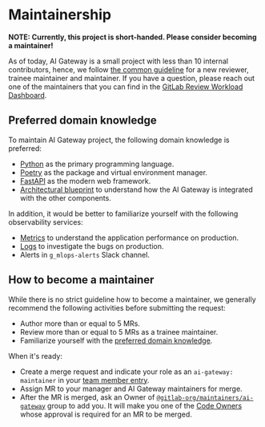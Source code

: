 # Maintainership

**NOTE: Currently, this project is short-handed. Please consider becoming a maintainer!**

As of today, AI Gateway is a small project with less than 10 internal contributors,
hence, we follow [the common guideline](https://handbook.gitlab.com/handbook/engineering/workflow/code-review/#maintainership-process-for-smaller-projects)
for a new reviewer, trainee maintainer and maintainer.
If you have a question, please reach out one of the maintainers that you can find in the [GitLab Review Workload Dashboard](https://gitlab-org.gitlab.io/gitlab-roulette/?currentProject=ai-gateway).

## Preferred domain knowledge

To maintain AI Gateway project, the following domain knowledge is preferred:

- [Python](https://www.python.org) as the primary programming language.
- [Poetry](https://python-poetry.org) as the package and virtual environment manager.
- [FastAPI](https://fastapi.tiangolo.com/) as the modern web framework.
- [Architectural blueprint](https://docs.gitlab.com/ee/architecture/blueprints/ai_gateway/) to understand how the AI Gateway is integrated with the other components.

In addition, it would be better to familiarize yourself with the following observability services:

- [Metrics](https://dashboards.gitlab.net/d/ai-gateway-main/ai-gateway3a-overview?orgId=1) to understand the application performance on production.
- [Logs](https://log.gprd.gitlab.net/app/r/s/zKEel) to investigate the bugs on production.
- Alerts in `g_mlops-alerts` Slack channel.

## How to become a maintainer

While there is no strict guideline how to become a maintainer, we generally recommend the following activities before submitting the request:

- Author more than or equal to 5 MRs.
- Review more than or equal to 5 MRs as a trainee maintainer.
- Familiarize yourself with the [preferred domain knowledge](#preferred-domain-knowledge).

When it's ready:

- Create a merge request and indicate your role as an `ai-gateway: maintainer` in your [team member entry](https://gitlab.com/gitlab-com/www-gitlab-com/blob/master/doc/team_database.md).
- Assign MR to your manager and AI Gateway maintainers for merge.
- After the MR is merged, ask an Owner of [`@gitlab-org/maintainers/ai-gateway`](https://gitlab.com/groups/gitlab-org/maintainers/ai-gateway/-/group_members?with_inherited_permissions=exclude) group to add you. It will make you one of the [Code Owners](https://gitlab.com/gitlab-org/modelops/applied-ml/code-suggestions/ai-assist/-/blob/main/.gitlab/CODEOWNERS?ref_type=heads) whose approval is required for an MR to be merged.
